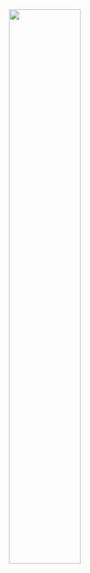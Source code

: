 <div align="center">
<img src="https://c.tenor.com/nHBgEK6zEQMAAAAj/cat-gray.gif" align="left" height="50%" width="50%" />
</div> 
